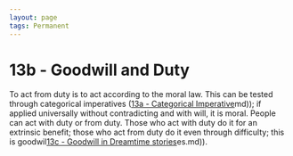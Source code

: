 ```yaml
---
layout: page
tags: Permanent 
---
```


# 13b - Goodwill and Duty

To act from duty is to act according to the moral law. This can be tested through categorical imperatives ([13a - Categorical Imperative](13a%20-%20Categorical%20Imperative.md)md)); if applied universally without contradicting and with will, it is moral. People can act with duty or from duty. Those who act with duty do it for an extrinsic benefit; those who act from duty do it even through difficulty; this is goodwil[13c - Goodwill in Dreamtime stories](13c%20-%20Goodwill%20in%20Dreamtime%20stories.md)es.md)).